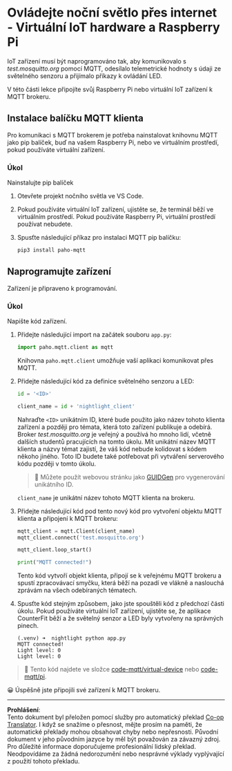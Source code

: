<!--
CO_OP_TRANSLATOR_METADATA:
{
  "original_hash": "90fb93446e03c38f3c0e4009c2471906",
  "translation_date": "2025-08-27T22:14:50+00:00",
  "source_file": "1-getting-started/lessons/4-connect-internet/single-board-computer-mqtt.md",
  "language_code": "cs"
}
-->
# Ovládejte noční světlo přes internet - Virtuální IoT hardware a Raspberry Pi

IoT zařízení musí být naprogramováno tak, aby komunikovalo s *test.mosquitto.org* pomocí MQTT, odesílalo telemetrické hodnoty s údaji ze světelného senzoru a přijímalo příkazy k ovládání LED.

V této části lekce připojíte svůj Raspberry Pi nebo virtuální IoT zařízení k MQTT brokeru.

## Instalace balíčku MQTT klienta

Pro komunikaci s MQTT brokerem je potřeba nainstalovat knihovnu MQTT jako pip balíček, buď na vašem Raspberry Pi, nebo ve virtuálním prostředí, pokud používáte virtuální zařízení.

### Úkol

Nainstalujte pip balíček

1. Otevřete projekt nočního světla ve VS Code.

1. Pokud používáte virtuální IoT zařízení, ujistěte se, že terminál běží ve virtuálním prostředí. Pokud používáte Raspberry Pi, virtuální prostředí používat nebudete.

1. Spusťte následující příkaz pro instalaci MQTT pip balíčku:

    ```sh
    pip3 install paho-mqtt
    ```

## Naprogramujte zařízení

Zařízení je připraveno k programování.

### Úkol

Napište kód zařízení.

1. Přidejte následující import na začátek souboru `app.py`:

    ```python
    import paho.mqtt.client as mqtt
    ```

    Knihovna `paho.mqtt.client` umožňuje vaší aplikaci komunikovat přes MQTT.

1. Přidejte následující kód za definice světelného senzoru a LED:

    ```python
    id = '<ID>'

    client_name = id + 'nightlight_client'
    ```

    Nahraďte `<ID>` unikátním ID, které bude použito jako název tohoto klienta zařízení a později pro témata, která toto zařízení publikuje a odebírá. Broker *test.mosquitto.org* je veřejný a používá ho mnoho lidí, včetně dalších studentů pracujících na tomto úkolu. Mít unikátní název MQTT klienta a názvy témat zajistí, že váš kód nebude kolidovat s kódem někoho jiného. Toto ID budete také potřebovat při vytváření serverového kódu později v tomto úkolu.

    > 💁 Můžete použít webovou stránku jako [GUIDGen](https://www.guidgen.com) pro vygenerování unikátního ID.

    `client_name` je unikátní název tohoto MQTT klienta na brokeru.

1. Přidejte následující kód pod tento nový kód pro vytvoření objektu MQTT klienta a připojení k MQTT brokeru:

    ```python
    mqtt_client = mqtt.Client(client_name)
    mqtt_client.connect('test.mosquitto.org')
    
    mqtt_client.loop_start()

    print("MQTT connected!")
    ```

    Tento kód vytvoří objekt klienta, připojí se k veřejnému MQTT brokeru a spustí zpracovávací smyčku, která běží na pozadí ve vlákně a naslouchá zprávám na všech odebíraných tématech.

1. Spusťte kód stejným způsobem, jako jste spouštěli kód z předchozí části úkolu. Pokud používáte virtuální IoT zařízení, ujistěte se, že aplikace CounterFit běží a že světelný senzor a LED byly vytvořeny na správných pinech.

    ```output
    (.venv) ➜  nightlight python app.py 
    MQTT connected!
    Light level: 0
    Light level: 0
    ```

> 💁 Tento kód najdete ve složce [code-mqtt/virtual-device](../../../../../1-getting-started/lessons/4-connect-internet/code-mqtt/virtual-device) nebo [code-mqtt/pi](../../../../../1-getting-started/lessons/4-connect-internet/code-mqtt/pi).

😀 Úspěšně jste připojili své zařízení k MQTT brokeru.

---

**Prohlášení**:  
Tento dokument byl přeložen pomocí služby pro automatický překlad [Co-op Translator](https://github.com/Azure/co-op-translator). I když se snažíme o přesnost, mějte prosím na paměti, že automatické překlady mohou obsahovat chyby nebo nepřesnosti. Původní dokument v jeho původním jazyce by měl být považován za závazný zdroj. Pro důležité informace doporučujeme profesionální lidský překlad. Neodpovídáme za žádná nedorozumění nebo nesprávné výklady vyplývající z použití tohoto překladu.